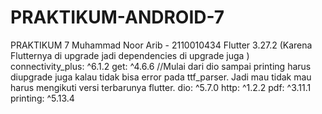 # PRAKTIKUM-ANDROID-7
 PRAKTIKUM 7
Muhammad Noor Arib - 2110010434
Flutter 3.27.2 (Karena Flutternya di upgrade jadi dependencies di upgrade juga )
connectivity_plus: ^6.1.2
  get: ^4.6.6
  //Mulai dari dio sampai printing harus diupgrade juga kalau tidak bisa error pada ttf_parser.
  Jadi mau tidak mau harus mengikuti versi terbarunya flutter.
  dio: ^5.7.0
  http: ^1.2.2
  pdf: ^3.11.1
  printing: ^5.13.4
